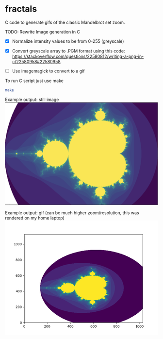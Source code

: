 # fractals
C code to generate gifs of the classic Mandelbrot set zoom.

TODO: Rewrite Image generation in C

- [x] Normalize intensity values to be from 0-255 (greyscale)
- [x] Convert greyscale array to .PGM format using this code: https://stackoverflow.com/questions/22580812/writing-a-png-in-c/22580958#22580958
- [ ] Use imagemagick to convert to a gif


To run C script just use make
```Bash
make
```

Example output: still image
<img src="./fractal.png">

Example output: gif (can be much higher zoom/resolution, this was rendered on my home laptop)
<img src="./fractal_zoom.gif">
